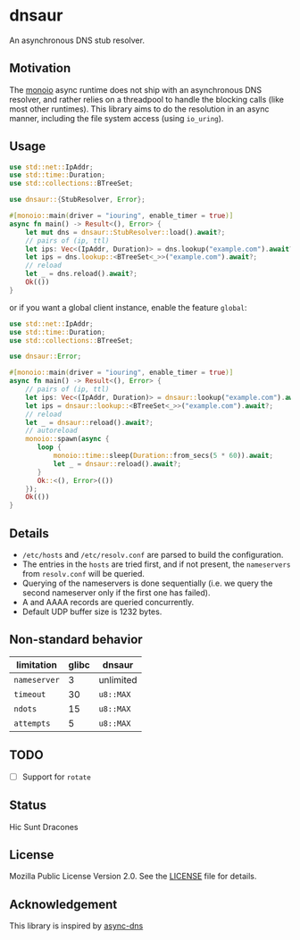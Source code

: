 # dnsaur

An asynchronous DNS stub resolver.

## Motivation
The [monoio](https://github.com/bytedance/monoio) async runtime does not ship with an asynchronous DNS resolver, and rather relies
on a threadpool to handle the blocking calls (like most other runtimes). This library aims to do the resolution in an async manner, including the file system access (using `io_uring`).

## Usage
```rust
use std::net::IpAddr;
use std::time::Duration;
use std::collections::BTreeSet;

use dnsaur::{StubResolver, Error};

#[monoio::main(driver = "iouring", enable_timer = true)]
async fn main() -> Result<(), Error> {
    let mut dns = dnsaur::StubResolver::load().await?;
    // pairs of (ip, ttl)
    let ips: Vec<(IpAddr, Duration)> = dns.lookup("example.com").await?;
    let ips = dns.lookup::<BTreeSet<_>>("example.com").await?;
    // reload
    let _ = dns.reload().await?;
    Ok(())
}
```

or if you want a global client instance, enable the feature `global`:
```rust
use std::net::IpAddr;
use std::time::Duration;
use std::collections::BTreeSet;

use dnsaur::Error;

#[monoio::main(driver = "iouring", enable_timer = true)]
async fn main() -> Result<(), Error> {
    // pairs of (ip, ttl)
    let ips: Vec<(IpAddr, Duration)> = dnsaur::lookup("example.com").await?;
    let ips = dnsaur::lookup::<BTreeSet<_>>("example.com").await?;
    // reload
    let _ = dnsaur::reload().await?;
    // autoreload
    monoio::spawn(async {
       loop {
           monoio::time::sleep(Duration::from_secs(5 * 60)).await;
           let _ = dnsaur::reload().await?;
       }
       Ok::<(), Error>(())
    });
    Ok(())
}
```

## Details
- `/etc/hosts` and `/etc/resolv.conf` are parsed to build the configuration.
- The entries in the `hosts` are tried first, and if not present, the `nameservers` from `resolv.conf` will be queried.
- Querying of the nameservers is done sequentially (i.e. we query the second nameserver only if the first one has failed).
- A and AAAA records are queried concurrently.
- Default UDP buffer size is 1232 bytes.

## Non-standard behavior
| limitation   | glibc | dnsaur     |
| ------------ | ----- | ---------- |
| `nameserver` | 3     | unlimited  |
| `timeout`    | 30    | `u8::MAX` |
| `ndots`      | 15    | `u8::MAX`  |
| `attempts`   | 5     | `u8::MAX`  |

## TODO
- [ ] Support for `rotate`

## Status
Hic Sunt Dracones

## License
Mozilla Public License Version 2.0. See the [LICENSE](./LICENSE) file for details.

## Acknowledgement
This library is inspired by [async-dns](https://github.com/notgull/async-dns)

